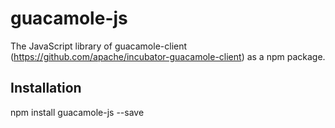 # guacamole-js
The JavaScript library of guacamole-client (https://github.com/apache/incubator-guacamole-client) as a npm package.

## Installation

  npm install guacamole-js --save



